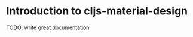 # Introduction to cljs-material-design

TODO: write [great documentation](http://jacobian.org/writing/what-to-write/)
